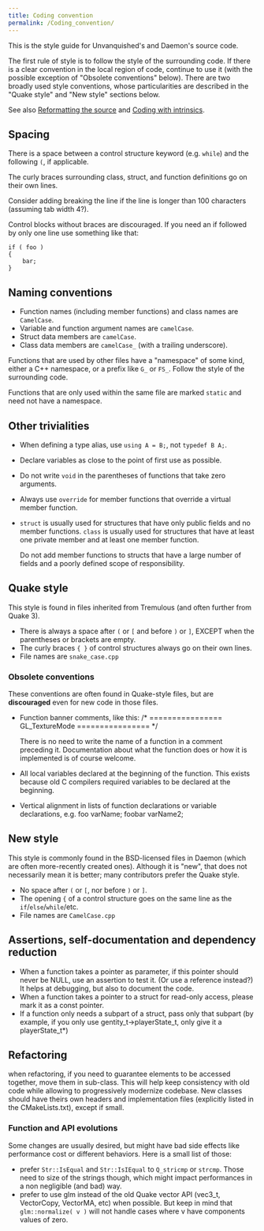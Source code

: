 ```yaml
---
title: Coding convention
permalink: /Coding_convention/
---
```


This is the style guide for Unvanquished's and Daemon's source code.

The first rule of style is to follow the style of the surrounding code.
If there is a clear convention in the local region of code, continue to
use it (with the possible exception of "Obsolete conventions" below).
There are two broadly used style conventions, whose particularities are
described in the "Quake style" and "New style" sections below.

See also [Reformatting the source](Reformatting_the_source "wikilink")
and [Coding with intrinsics](Coding_with_intrinsics "wikilink").

## Spacing

There is a space between a control structure keyword (e.g. `while`) and
the following `(`, if applicable.

The curly braces surrounding class, struct, and function definitions go
on their own lines.

Consider adding breaking the line if the line is longer than 100
characters (assuming tab width 4?).

Control blocks without braces are discouraged. If you need an if
followed by only one line use something like that:

    if ( foo )
    {
        bar;
    }

## Naming conventions

- Function names (including member functions) and class names are
  `CamelCase`.
- Variable and function argument names are `camelCase`.
- Struct data members are `camelCase`.
- Class data members are `camelCase_` (with a trailing underscore).

Functions that are used by other files have a "namespace" of some kind,
either a C++ namespace, or a prefix like `G_` or `FS_`. Follow the style
of the surrounding code.

Functions that are only used within the same file are marked `static`
and need not have a namespace.

## Other trivialities

- When defining a type alias, use `using A = B;`, not `typedef B A;`.

<!-- -->

- Declare variables as close to the point of first use as possible.

<!-- -->

- Do not write `void` in the parentheses of functions that take zero
  arguments.

<!-- -->

- Always use `override` for member functions that override a virtual
  member function.

<!-- -->

- `struct` is usually used for structures that have only public fields
  and no member functions. `class` is usually used for structures that
  have at least one private member and at least one member function.

  Do not add member functions to structs that have a large number of
  fields and a poorly defined scope of responsibility.

## Quake style

This style is found in files inherited from Tremulous (and often further
from Quake 3).

- There is always a space after `(` or `[` and before `)` or `]`, EXCEPT
  when the parentheses or brackets are empty.
- The curly braces `{ }` of control structures always go on their own
  lines.
- File names are `snake_case.cpp`

### Obsolete conventions

These conventions are often found in Quake-style files, but are
**discouraged** even for new code in those files.

- Function banner comments, like this:
      /*
      ================
      GL_TextureMode
      ================
      */

  There is no need to write the name of a function in a comment
  preceding it. Documentation about what the function does or how it is
  implemented is of course welcome.
- All local variables declared at the beginning of the function. This
  exists because old C compilers required variables to be declared at
  the beginning.
- Vertical alignment in lists of function declarations or variable
  declarations, e.g.
      foo    varName;
      foobar varName2;

## New style

This style is commonly found in the BSD-licensed files in Daemon (which
are often more-recently created ones). Although it is "new", that does
not necessarily mean it is better; many contributors prefer the Quake
style.

- No space after `(` or `[`, nor before `)` or `]`.
- The opening `{` of a control structure goes on the same line as the
  `if`/`else`/`while`/etc.
- File names are `CamelCase.cpp`

## Assertions, self-documentation and dependency reduction

- When a function takes a pointer as parameter, if this pointer should
  never be NULL, use an assertion to test it. (Or use a reference
  instead?) It helps at debugging, but also to document the code.
- When a function takes a pointer to a struct for read-only access,
  please mark it as a const pointer.
- If a function only needs a subpart of a struct, pass only that subpart
  (by example, if you only use gentity_t-\>playerState_t, only give it a
  playerState_t\*)

## Refactoring

when refactoring, if you need to guarantee elements to be accessed
together, move them in sub-class. This will help keep consistency with
old code while allowing to progressively modernize codebase. New classes
should have theirs own headers and implementation files (explicitly
listed in the CMakeLists.txt), except if small.

### Function and API evolutions

Some changes are usually desired, but might have bad side effects like
performance cost or different behaviors. Here is a small list of those:

- prefer `Str::IsEqual` and `Str::IsIEqual` to `Q_stricmp` or `strcmp`.
  Those need to size of the strings though, which might impact
  performances in a non negligible (and bad) way.
- prefer to use glm instead of the old Quake vector API (vec3_t,
  VectorCopy, VectorMA</code>, etc) when possible. But keep in mind that
  `glm::normalize( v )` will not handle cases where v have components
  values of zero.